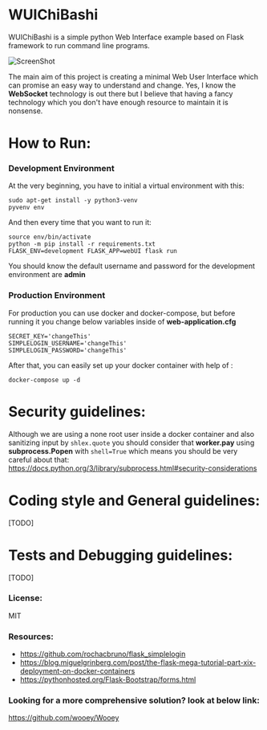 WUIChiBashi
==========================

WUIChiBashi is a simple python Web Interface example based on Flask framework to run command line programs.

![ScreenShot](https://raw.github.com/pesarkhobeee/WUIChiBashi/master/screenshot.png)

The main aim of this project is creating a minimal Web User Interface which can promise an easy way to understand and change.
Yes, I know the **WebSocket** technology is out there but I believe that having a fancy technology which you don't have enough resource to maintain it is nonsense.   

# How to Run:

### Development Environment

At the very beginning, you have to initial a virtual environment with this:

```
sudo apt-get install -y python3-venv
pyvenv env
```

And then every time that you want to run it:

```
source env/bin/activate
python -m pip install -r requirements.txt
FLASK_ENV=development FLASK_APP=webUI flask run
```

You should know the default username and password for the development environment are **admin**

### Production Environment

For production you can use docker and docker-compose, but before running it you change below variables inside of **web-application.cfg**

```
SECRET_KEY='changeThis'
SIMPLELOGIN_USERNAME='changeThis'
SIMPLELOGIN_PASSWORD='changeThis'
```  

After that, you can easily set up your docker container with help of :

```
docker-compose up -d
```

# Security guidelines:

Although we are using a none root user inside a docker container and also sanitizing input by `shlex.quote` you should consider that **worker.pay** using **subprocess.Popen** with `shell=True` which means you should be very careful about that:
https://docs.python.org/3/library/subprocess.html#security-considerations

# Coding style and General guidelines:

[TODO]

# Tests and Debugging guidelines:

[TODO]

### License:

MIT

### Resources:

* https://github.com/rochacbruno/flask_simplelogin
* https://blog.miguelgrinberg.com/post/the-flask-mega-tutorial-part-xix-deployment-on-docker-containers
* https://pythonhosted.org/Flask-Bootstrap/forms.html

### Looking for a more comprehensive solution? look at below link:

https://github.com/wooey/Wooey
